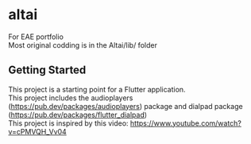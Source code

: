 # altai

For EAE portfolio  
Most original codding is in the Altai/lib/ folder  

## Getting Started

This project is a starting point for a Flutter application.  
This project includes the audioplayers (https://pub.dev/packages/audioplayers) package and dialpad package (https://pub.dev/packages/flutter_dialpad)  
This project is inspired by this video: https://www.youtube.com/watch?v=cPMVQH_Vv04  


